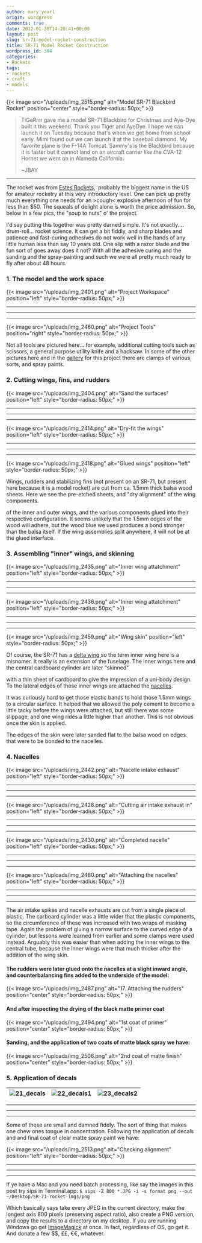 ```yaml
---
author: mary.yearl
origin: wordpress
comments: true
date: 2012-01-30T14:20:41+00:00
layout: post
slug: sr-71-model-rocket-construction
title: SR-71 Model Rocket Construction
wordpress_id: 384
categories:
- Rockets
tags:
- rockets
- craft
- models
---
```



{{< image src="/uploads/img_2515.png" alt="Model SR-71 Blackbird Rocket" position="center" style="border-radius: 50px;" >}}

> TiGeRrrr gave me a model SR-71 Blackbird for Christmas and Aye-Dye built it this weekend. Thank you Tiger and AyeDye. I hope we can launch it on Tuesday because that's when we get home from school early. Mimi found out we can launch it at the baseball diamond. My favorite plane is the F-14A Tomcat. Sammy's is the Blackbird because it is faster but it cannot land on an aircraft carrier like the CVA-12 Hornet we went on in Alameda California.
>
>~JBAY
-----

The rocket was from [Estes Rockets](http://www.estesrockets.com/),  probably the biggest name in the US for amateur rocketry at this very introductory level. One can pick up pretty much everything one needs for an >cough< explosive afternoon of fun for less than $50. The squeals of delight alone is worth the price admission. So, below in a few pics, the "soup to nuts" o' the project.

I'd say putting this together was pretty darned simple. It's not exactly.... drum-roll... rocket science. It can get a bit fiddly, and sharp blades and patience and fast-curing adhesives do not work well in the hands of any little human less than say 10 years old. One slip with a razor blade and the fun sort of goes away does it not? With all the adhesive curing and the sanding and the spray-painting and such we were all pretty much ready to fly after about 48 hours.




### 1. The model and the work space


{{< image src="/uploads/img_2401.png" alt="Project Workspace" position="left" style="border-radius: 50px;" >}}

-----
-----
-----

{{< image src="/uploads/img_2460.png" alt="Project Tools" position="right" style="border-radius: 50px;" >}}


<!--
OOH. Comments in Markdown!
Not sure about the table format...
| ![01_workspace](/uploads/img_2401.png)  | ![02_tools](/uploads/img_2460.png)  |
|---|---|
-->

Not all tools are pictured here... for example, additional cutting tools such as scissors, a general purpose utility knife and a hacksaw. In some of the other pictures here and in the [gallery](/gallery/sr-71-blackbird-model/) for this project there are clamps of various sorts, and spray paints.






### 2. Cutting wings, fins, and rudders


{{< image src="/uploads/img_2404.png" alt="Sand the surfaces" position="left" style="border-radius: 50px;" >}}

-----
-----
-----

{{< image src="/uploads/img_2414.png" alt="Dry-fit the wings" position="left" style="border-radius: 50px;" >}}

-----
-----
-----

{{< image src="/uploads/img_2418.png" alt="Glued wings" position="left" style="border-radius: 50px;" >}}


Wings, rudders and stabilizing fins (not present on an SR-71, but present here because it is a model rocket) are cut from ca. 1.5mm thick balsa wood sheets. Here we see the pre-etched sheets, and "dry alignment" of the wing components.

of the inner and outer wings, and the various components glued into their respective configuration. It seems unlikely that the 1.5mm edges of the wood will adhere, but the wood blue we used produces a bond stronger than the balsa itself. If the wing assemblies split anywhere, it will not be at the glued interface.




### 3. Assembling "inner" wings, and skinning


{{< image src="/uploads/img_2435.png" alt="Inner wing attatchment" position="left" style="border-radius: 50px;" >}}

-----
-----
-----

{{< image src="/uploads/img_2436.png" alt="Inner wing attatchment" position="left" style="border-radius: 50px;" >}}

-----
-----
-----

{{< image src="/uploads/img_2459.png" alt="Wing skin" position="left" style="border-radius: 50px;" >}}


Of course, the SR-71 has a [delta wing ](http://en.wikipedia.org/wiki/Delta_wing)so the term inner wing here is a misnomer. It really is an extension of the fuselage. The inner wings here and the central cardboard cylinder are later "skinned"

with a thin sheet of cardboard to give the impression of a uni-body design. To the lateral edges of these inner wings are attached the [nacelles](http://en.wikipedia.org/wiki/Nacelle).

It was curiously hard to get those elastic bands to hold those 1.5mm wings to a circular surface. It helped that we allowed the poly cement to become a little tacky before the wings were attached, but still there was some slippage, and one wing rides a little higher than another. This is not obvious once the skin is applied.

The edges of the skin were later sanded flat to the balsa wood on edges that were to be bonded to the nacelles.




### 4. Nacelles

{{< image src="/uploads/img_2442.png" alt="Nacelle intake exhaust" position="left" style="border-radius: 50px;" >}}

-----
-----
-----

{{< image src="/uploads/img_2428.png" alt="Cutting air intake exhaust in" position="left" style="border-radius: 50px;" >}}

-----
-----
-----

{{< image src="/uploads/img_2430.png" alt="Completed nacelle" position="left" style="border-radius: 50px;" >}}

-----
-----
-----

{{< image src="/uploads/img_2480.png" alt="Attaching the nacelles" position="left" style="border-radius: 50px;" >}}

-----
-----
-----

The air intake spikes and nacelle exhausts are cut from a single piece of plastic. The carboard cylinder was a little wider that the plastic components, so the circumference of these was increased with two wraps of masking tape. Again the problem of gluing a narrow surface to the curved edge of a cylinder, but lessons were learned from earlier and some clamps were used instead. Arguably this was easier than when adding the inner wings to the central tube, because the inner wings were that much thicker after the addition of the wing skin.

#### The rudders were later glued onto the nacelles at a slight inward angle, and counterbalancing fins added to the underside of the model:

{{< image src="/uploads/img_2487.png" alt="17. Attaching the rudders" position="center" style="border-radius: 50px;" >}}


#### And after inspecting the drying of the black matte primer coat

{{< image src="/uploads/img_2494.png" alt="1st coat of primer" position="center" style="border-radius: 50px;" >}}


#### Sanding, and the application of two coats of matte black spray we have:

{{< image src="/uploads/img_2506.png" alt="2nd coat of matte finish" position="center" style="border-radius: 50px;" >}}





### 5. Application of decals


| ![21_decals](/uploads/img_2509.png) | ![22_decals1](/uploads/img_2510.png) | ![23_decals2](/uploads/img_2512.png) |
|---------------------------------------------|----------------------------------------------|----------------------------------------------|

-----
-----
-----

Some of these are small and damned fiddly. The sort of thing that makes one chew ones tongue in concentration. Following the application of decals and and final coat of clear matte spray paint we have:

{{< image src="/uploads/img_2513.png" alt="Checking alignment" position="left" style="border-radius: 50px;" >}}



-----
-----
-----



If ye have a Mac and you need batch processing, like say the images in this post try sips in Terminal.app:
`$ sips -Z 800 *.JPG -i -s format png --out ~/Desktop/SR-71-rocket-imgs/png`

Which basically says take every JPEG in the current directory, make the longest axis 800 pixels (preserving aspect ratio), also create a PNG version, and copy the results to a directory on my desktop. If you are running Windows go get [ImageMagick](http://www.imagemagick.org) at once. In fact, regardless of OS, go get it. And donate a few $$, ££, €€, whatever.
